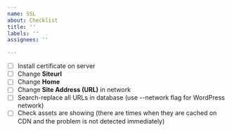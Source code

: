 ```yaml
---
name: SSL
about: Checklist
title: ''
labels: ''
assignees: ''

---
```


- [ ] Install certificate on server
- [ ] Change **Siteurl**
- [ ] Change **Home**
- [ ] Change **Site Address (URL)** in network
- [ ] Search-replace all URLs in database (use --network flag for WordPress network)
- [ ] Check assets are showing (there are times when they are cached on CDN and the problem is not detected immediately)
